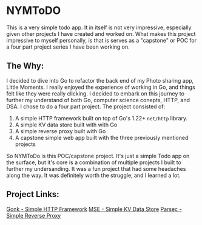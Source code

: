 # NYMToDO
This is a very simple todo app. It in itself is not very impressive, especially given other projects I have created and worked on. What makes this project impressive to myself personally, is that is serves as a "capstone" or POC for a four part project series I have been working on.

## The Why:
I decided to dive into Go to refactor the back end of my Photo sharing app, Little Moments. I really enjoyed the experience of working in Go, and things felt like they were really clicking. I decided to embark on this journey to further my understand of both Go, computer science conepts, HTTP, and DSA. I chose to do a four part project. The project consisted of:

1. A simple HTTP framework built on top of Go's 1.22+ `net/http` library.
2. A simple KV data store built with with Go
3. A simple reverse proxy built with Go
4. A capstone simple web app built with the three previously mentioned projects

So NYMToDo is this POC/capstone project. It's just a simple Todo app on the surface, but it's core is a combination of multiple projects I built to further my undersanding. It was a fun project that had some headaches along the way. It was definitely worth the struggle, and I learned a lot.

## Project Links:
[Gonk - Simple HTTP Framework](https://github.com/AJMerr/gonk)
[MSE - Simple KV Data Store](https://github.com/AJMerr/MSE)
[Parsec - Simple Reverse Proxy](https://github.com/AJMerr)